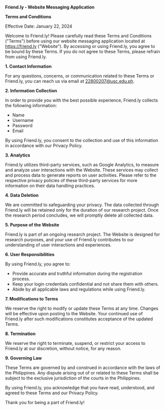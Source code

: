 **Friend.ly - Website Messaging Application**

**Terms and Conditions**

Effective Date: January 22, 2024

Welcome to Friend.ly! Please carefully read these Terms and Conditions ("Terms") before using our website messaging application located at https://friend.ly ("Website"). By accessing or using Friend.ly, you agree to be bound by these Terms. If you do not agree to these Terms, please refrain from using Friend.ly.

**1. Contact Information**

For any questions, concerns, or communication related to these Terms or Friend.ly, you can reach us via email at 22800207@usc.edu.ph.

**2. Information Collection**

In order to provide you with the best possible experience, Friend.ly collects the following information:

- Name
- Username
- Password
- Email

By using Friend.ly, you consent to the collection and use of this information in accordance with our Privacy Policy.

**3. Analytics**

Friend.ly utilizes third-party services, such as Google Analytics, to measure and analyze user interactions with the Website. These services may collect and process data to generate reports on user activities. Please refer to the respective privacy policies of these third-party services for more information on their data handling practices.

**4. Data Deletion**

We are committed to safeguarding your privacy. The data collected through Friend.ly will be retained only for the duration of our research project. Once the research period concludes, we will promptly delete all collected data.

**5. Purpose of the Website**

Friend.ly is part of an ongoing research project. The Website is designed for research purposes, and your use of Friend.ly contributes to our understanding of user interactions and experiences.

**6. User Responsibilities**

By using Friend.ly, you agree to:

- Provide accurate and truthful information during the registration process.
- Keep your login credentials confidential and not share them with others.
- Abide by all applicable laws and regulations while using Friend.ly.

**7. Modifications to Terms**

We reserve the right to modify or update these Terms at any time. Changes will be effective upon posting to the Website. Your continued use of Friend.ly after such modifications constitutes acceptance of the updated Terms.

**8. Termination**

We reserve the right to terminate, suspend, or restrict your access to Friend.ly at our discretion, without notice, for any reason.

**9. Governing Law**

These Terms are governed by and construed in accordance with the laws of the Philippines. Any dispute arising out of or related to these Terms shall be subject to the exclusive jurisdiction of the courts in the Philippines.

By using Friend.ly, you acknowledge that you have read, understood, and agreed to these Terms and our Privacy Policy.

Thank you for being a part of Friend.ly!
